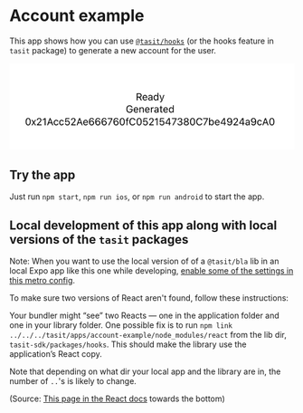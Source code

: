 # Account example

This app shows how you can use [`@tasit/hooks`](https://npm.im/@tasit/hooks) (or the hooks feature in `tasit` package) to generate a new account for the user.

![Account example screenshot](assets/ScreenShot.png?raw=true "Account example screenshot")

## Try the app

Just run `npm start`, `npm run ios`, or `npm run android` to start the app.

## Local development of this app along with local versions of the `tasit` packages

Note: When you want to use the local version of of a `@tasit/bla` lib in an local Expo app like this one while developing, [enable some of the settings in this metro config](./metro.config.js).

To make sure two versions of React aren't found, follow these instructions:

Your bundler might “see” two Reacts — one in the application folder and one in your library folder. One possible fix is to run `npm link ../../../tasit/apps/account-example/node_modules/react` from the lib dir, `tasit-sdk/packages/hooks`. This should make the library use the application’s React copy.

Note that depending on what dir your local app and the library are in, the number of `..`'s is likely to change.

(Source: [This page in the React docs](https://reactjs.org/warnings/invalid-hook-call-warning.html) towards the bottom)
